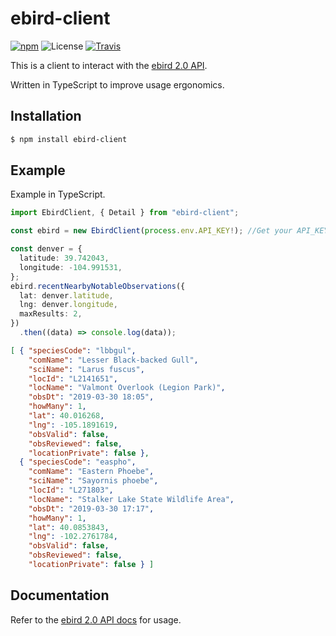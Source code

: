 # ebird-client

[![npm](https://img.shields.io/npm/v/ebird-client.svg)](https://www.npmjs.com/package/ebird-client)
![License](https://img.shields.io/npm/l/ebird-client.svg)
[![Travis](https://img.shields.io/travis/com/dannyfritz/ebird-client.svg)](https://travis-ci.com/dannyfritz/ebird-client/)

This is a client to interact with the [ebird 2.0 API](https://documenter.getpostman.com/view/664302/ebird-api-20/2HTbHW).

Written in TypeScript to improve usage ergonomics.

## Installation

```sh
$ npm install ebird-client
```

## Example

Example in TypeScript.

```ts
import EbirdClient, { Detail } from "ebird-client";

const ebird = new EbirdClient(process.env.API_KEY!); //Get your API_KEY from eBird

const denver = {
  latitude: 39.742043,
  longitude: -104.991531,
};
ebird.recentNearbyNotableObservations({
  lat: denver.latitude,
  lng: denver.longitude,
  maxResults: 2,
})
  .then((data) => console.log(data));
```

```json
[ { "speciesCode": "lbbgul",
    "comName": "Lesser Black-backed Gull",                    
    "sciName": "Larus fuscus",
    "locId": "L2141651",
    "locName": "Valmont Overlook (Legion Park)",              
    "obsDt": "2019-03-30 18:05",
    "howMany": 1,
    "lat": 40.016268,
    "lng": -105.1891619,
    "obsValid": false,
    "obsReviewed": false,
    "locationPrivate": false },
  { "speciesCode": "easpho",
    "comName": "Eastern Phoebe",
    "sciName": "Sayornis phoebe",                             
    "locId": "L271803",
    "locName": "Stalker Lake State Wildlife Area",            
    "obsDt": "2019-03-30 17:17",
    "howMany": 1,
    "lat": 40.0853843,
    "lng": -102.2761784,
    "obsValid": false,
    "obsReviewed": false,
    "locationPrivate": false } ]

```

## Documentation

Refer to the [ebird 2.0 API docs](https://documenter.getpostman.com/view/664302/S1ENwy59) for usage.
